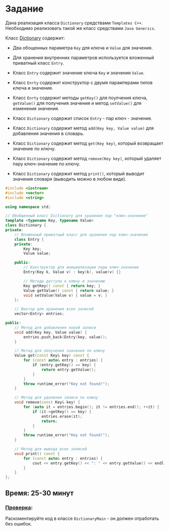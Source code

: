 # Задание

Дана реализация класса ```Dictionary``` средствами ```Templates C++```.
Необходимо реализовать такой же класс средствами ```Java Generics```.

Класс [Dictionary](dictionary.cpp) содержит:

- Два обощенных параметра ```Key``` для ключа и ```Value``` для значения.
- Для хранения внутренних параметров используется вложенный приватный класс ```Entry```.

- Класс ```Entry``` содержит значение ключа ```Key``` и значения ```Value```.
- Класс ```Enrty``` содержит конструктор с двумя парамтерами типов ключа и значения.
- Класс ```Enrty``` содержит методы ```getKey()``` для поулчения ключа, ```getValue()``` для получения значения и
  метод ```setValue()``` для изменения значения.

- Класс ```Dictionary``` содержит список ```Entry``` - пар ключ - значение.
- Класс ```Dictionary``` содержит метод ```add(Key key, Value value)``` для добавления значения в словарь.
- Класс ```Dictionary``` содержит метод ```get(Key key)```, который возвращает значение по ключу.
- Класс ```Dictionary``` содержит метод ```remove(Key key)```, который удаляет пару ключ-значение по ключу.
- Класс ```Dictionary``` содержит метод ```print()```, который выводит значения словаря (выводить можно в любом виде).

```cpp
#include <iostream>
#include <vector>
#include <string>

using namespace std;

// Обобщенный класс Dictionary для хранения пар "ключ-значение"
template <typename Key, typename Value>
class Dictionary {
private:
    // Вложенный приватный класс для хранения пар ключ-значение
    class Entry {
    private:
        Key key;
        Value value;

    public:
        // Конструктор для инициализации пары ключ-значение
        Entry(Key k, Value v) : key(k), value(v) {}

        // Методы доступа к ключу и значению
        Key getKey() const { return key; }
        Value getValue() const { return value; }
        void setValue(Value v) { value = v; }
    };

    // Вектор для хранения всех записей
    vector<Entry> entries;

public:
    // Метод для добавления новой записи
    void add(Key key, Value value) {
        entries.push_back(Entry(key, value));
    }

    // Метод для получения значения по ключу
    Value get(const Key& key) const {
        for (const auto& entry : entries) {
            if (entry.getKey() == key) {
                return entry.getValue();
            }
        }
        throw runtime_error("Key not found!");
    }

    // Метод для удаления записи по ключу
    void remove(const Key& key) {
        for (auto it = entries.begin(); it != entries.end(); ++it) {
            if (it->getKey() == key) {
                entries.erase(it);
                return;
            }
        }
        throw runtime_error("Key not found!");
    }

    // Метод для вывода всех записей
    void print() const {
        for (const auto& entry : entries) {
            cout << entry.getKey() << ": " << entry.getValue() << endl;
        }
    }
};
```

## Время: 25-30 минут

### [Проверка](DictionaryMain.java): 
Раскоментируйте код в классе ```DictionaryMain``` - он должен отработать без ошибок.